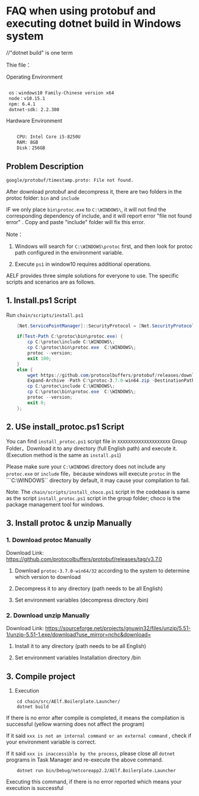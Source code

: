# FAQ when using protobuf and executing dotnet build in Windows system
//"dotnet build" is one term

Thie file：

Operating Environment

```bash

 os：windows10 Family-Chinese version x64
 node：v10.15.1
 npm: 6.4.1
 dotnet-sdk: 2.2.300
```

Hardware Environment 

```bash

    CPU: Intel Core i5-8250U
    RAM: 8GB
    Disk：256GB
```

## Problem Description 

```bash
google/protobuf/timestamp.proto: File not found.
```
After download protobuf and decompress it, there are two folders in the protoc folder: ```bin``` and ```include```

IF we only place ```bin\protoc.exe```  to  ```C:\WINDOWS\```, it will not find the corresponding dependency of include, and it will report error "file not found error" . Copy and paste "include" folder will fix this error.


Note：

1. Windows will search for ```C:\WINDOWS\protoc``` first, and then look for protoc path configured in the environment variable.

2. Execute ```ps1``` in window10 requires additional operations.

AELF provides three simple solutions for everyone to use. The specific scripts and scenarios are as follows.

## 1. Install.ps1 Script

Run ```chain/scripts/install.ps1```

<!-- *有开发者反馈运行脚本后编译找不到proto文件，你可以通过另外两种方式运行，详情见 ```手动安装 protoc & unzip``` ```使用 install_protoc.ps1 脚本``` -->

<!-- 如果你不想自己手动安装protoc 也不想重新下载新的脚本文件，那么你可以通过编辑 install.ps1 脚本文件来实现环境的搭建 -->

```ps1
    [Net.ServicePointManager]::SecurityProtocol = [Net.SecurityProtocolType]::Tls12

    if(Test-Path C:\protoc\bin\protoc.exe) {
        cp C:\protoc\include C:\WINDOWS\;
        cp C:\protoc\bin\protoc.exe  C:\WINDOWS\;
        protoc --version;
        exit 100;
    }
    else {
        wget https://github.com/protocolbuffers/protobuf/releases/download/v3.7.0/protoc-3.7.0-win64.zip -OutFile C:\protoc-3.7.0-win64.zip;
        Expand-Archive -Path C:\protoc-3.7.0-win64.zip -DestinationPath C:\protoc;
        cp C:\protoc\include C:\WINDOWS\;  
        cp C:\protoc\bin\protoc.exe  C:\WINDOWS\;
        protoc --version;
        exit 0;
    };
```

<!-- 然后删除掉```C:\WINDOWS\``` 目录下的 protoc.exe 重新执行脚本即可。 -->

## 2. USe install_protoc.ps1 Script

You can find ```install_protoc.ps1``` script file in ```XXXXXXXXXXXXXXXXXXXX``` Group Folder，Download it to any directory (full English path) and execute it. (Execution method is the same as ```install.ps1```)

Please make sure your ```C:\WINDOWS``` directory does not include any ```protoc.exe``` or ```include``` file，because windows will execute ```protoc``` in the ```C:\WINDOWS`` directory by default, it may cause your compilation to fail.

Note: The ```chain/scripts/install_choco.ps1``` script in the codebase is same as the script ```install_protoc.ps1``` script in the group folder; choco is the package management tool for windows.

## 3. Install protoc & unzip Manually

### 1. Download protoc Manually
 
Download Link: https://github.com/protocolbuffers/protobuf/releases/tag/v3.7.0

1. Download ```protoc-3.7.0-win64/32``` according to the system to determine which version to download

2. Decompress it to any directory (path needs to be all English)

3. Set environment variables (decompress directory /bin)

### 2. Download unzip Manually

Download Link: https://sourceforge.net/projects/gnuwin32/files/unzip/5.51-1/unzip-5.51-1.exe/download?use_mirror=nchc&download=

1. Install it to any directory (path needs to be all English)

2. Set environment variables Installation directory /bin

## 3. Compile project

1. Execution

```shell
    cd chain/src/AElf.Boilerplate.Launcher/
    dotnet build
```

If there is no error after compile is completed, it means the compilation is successful (yellow warning does not affect the program)

If it said ```xxx is not an internal command or an external command```
, check if your environment variable is correct.

If it said ```xxx is inaccessible by the process```, please close all ```dotnet``` programs in Task Manager and re-execute the above command.


```sell
    dotnet run bin/Debug/netcoreapp2.2/AElf.Boilerplate.Launcher
```

Executing this command, if there is no error reported which means your execution is successful 
